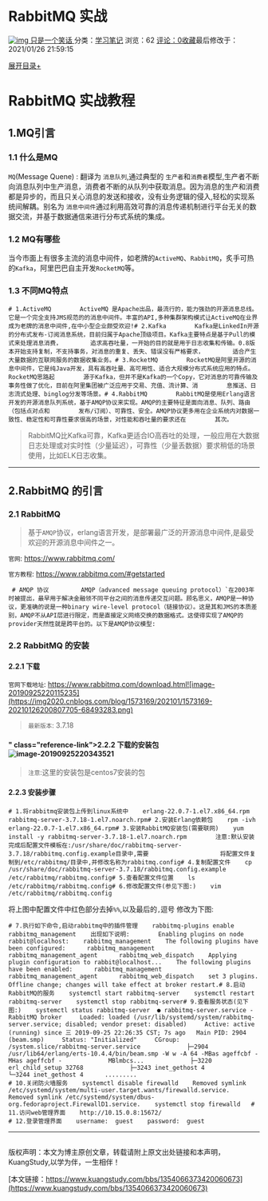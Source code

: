 # RabbitMQ 实战

[![img](https://thirdwx.qlogo.cn/mmopen/vi_32/DYAIOgq83erRW5T3BZtuAP9K5B9S36RFicyiccGsSSaRYtOxOjO0O6Q46Nt3P7wpwcIxQJpTNx8DoKOBtcV6kxKQ/132) 只是一个笑话 ](https://www.kuangstudy.com/user/7e7b74dede0740bb8a8aa1372ebae574)分类：[学习笔记](https://www.kuangstudy.com/bbs?cid=4) 浏览：62 [评论：0](https://www.kuangstudy.com/bbs/1354066373420060673#comments)[收藏](javascript:void(0);)最后修改于： 2021/01/26 21:59:15

[展开目录+](javascript:void(0);)

# RabbitMQ 实战教程

## 1.MQ引言

### 1.1 什么是MQ

`MQ`(Message Quene) : 翻译为 `消息队列`,通过典型的 `生产者`和`消费者`模型,生产者不断向消息队列中生产消息，消费者不断的从队列中获取消息。因为消息的生产和消费都是异步的，而且只关心消息的发送和接收，没有业务逻辑的侵入,轻松的实现系统间解耦。别名为 `消息中间件`通过利用高效可靠的消息传递机制进行平台无关的数据交流，并基于数据通信来进行分布式系统的集成。

### 1.2 MQ有哪些

当今市面上有很多主流的消息中间件，如老牌的`ActiveMQ`、`RabbitMQ`，炙手可热的`Kafka`，阿里巴巴自主开发`RocketMQ`等。

### 1.3 不同MQ特点

```
# 1.ActiveMQ        ActiveMQ 是Apache出品，最流行的，能力强劲的开源消息总线。它是一个完全支持JMS规范的的消息中间件。丰富的API,多种集群架构模式让ActiveMQ在业界成为老牌的消息中间件,在中小型企业颇受欢迎!# 2.Kafka        Kafka是LinkedIn开源的分布式发布-订阅消息系统，目前归属于Apache顶级项目。Kafka主要特点是基于Pull的模式来处理消息消费，        追求高吞吐量，一开始的目的就是用于日志收集和传输。0.8版本开始支持复制，不支持事务，对消息的重复、丢失、错误没有严格要求，        适合产生大量数据的互联网服务的数据收集业务。# 3.RocketMQ        RocketMQ是阿里开源的消息中间件，它是纯Java开发，具有高吞吐量、高可用性、适合大规模分布式系统应用的特点。RocketMQ思路起        源于Kafka，但并不是Kafka的一个Copy，它对消息的可靠传输及事务性做了优化，目前在阿里集团被广泛应用于交易、充值、流计算、消        息推送、日志流式处理、binglog分发等场景。# 4.RabbitMQ        RabbitMQ是使用Erlang语言开发的开源消息队列系统，基于AMQP协议来实现。AMQP的主要特征是面向消息、队列、路由（包括点对点和        发布/订阅）、可靠性、安全。AMQP协议更多用在企业系统内对数据一致性、稳定性和可靠性要求很高的场景，对性能和吞吐量的要求还在        其次。
```

> RabbitMQ比Kafka可靠，Kafka更适合IO高吞吐的处理，一般应用在大数据日志处理或对实时性（少量延迟），可靠性（少量丢数据）要求稍低的场景使用，比如ELK日志收集。

------

## 2.RabbitMQ 的引言

### 2.1 RabbitMQ

> 基于`AMQP`协议，erlang语言开发，是部署最广泛的开源消息中间件,是最受欢迎的开源消息中间件之一。

`官网`: https://www.rabbitmq.com/

`官方教程`: https://www.rabbitmq.com/#getstarted

```
 # AMQP 协议         AMQP（advanced message queuing protocol）`在2003年时被提出，最早用于解决金融领不同平台之间的消息传递交互问题。顾名思义，AMQP是一种协议，更准确的说是一种binary wire-level protocol（链接协议）。这是其和JMS的本质差别，AMQP不从API层进行限定，而是直接定义网络交换的数据格式。这使得实现了AMQP的provider天然性就是跨平台的。以下是AMQP协议模型:
```

### 2.2 RabbitMQ 的安装

#### 2.2.1 下载

`官网下载地址`: https://www.rabbitmq.com/download.html![image-20190925220115235](https://img2020.cnblogs.com/blog/1573169/202101/1573169-20210126200807705-68493283.png)

> `最新版本`: 3.7.18

#### " class="reference-link">2.2.2 下载的安装包![image-20190925220343521](https://img2020.cnblogs.com/blog/1573169/202101/1573169-20210126200807935-1859226761.png)

> `注意`:这里的安装包是centos7安装的包

#### 2.2.3 安装步骤

```
# 1.将rabbitmq安装包上传到linux系统中    erlang-22.0.7-1.el7.x86_64.rpm    rabbitmq-server-3.7.18-1.el7.noarch.rpm# 2.安装Erlang依赖包    rpm -ivh erlang-22.0.7-1.el7.x86_64.rpm# 3.安装RabbitMQ安装包(需要联网)    yum install -y rabbitmq-server-3.7.18-1.el7.noarch.rpm        注意:默认安装完成后配置文件模板在:/usr/share/doc/rabbitmq-server-3.7.18/rabbitmq.config.example目录中,需要                    将配置文件复制到/etc/rabbitmq/目录中,并修改名称为rabbitmq.config# 4.复制配置文件    cp /usr/share/doc/rabbitmq-server-3.7.18/rabbitmq.config.example /etc/rabbitmq/rabbitmq.config# 5.查看配置文件位置    ls /etc/rabbitmq/rabbitmq.config# 6.修改配置文件(参见下图:)    vim /etc/rabbitmq/rabbitmq.config
```

将上图中配置文件中红色部分去掉`%%`,以及最后的`,`逗号 修改为下图:

```
# 7.执行如下命令,启动rabbitmq中的插件管理    rabbitmq-plugins enable rabbitmq_management    出现如下说明:        Enabling plugins on node rabbit@localhost:    rabbitmq_management    The following plugins have been configured:      rabbitmq_management      rabbitmq_management_agent      rabbitmq_web_dispatch    Applying plugin configuration to rabbit@localhost...    The following plugins have been enabled:      rabbitmq_management      rabbitmq_management_agent      rabbitmq_web_dispatch    set 3 plugins.    Offline change; changes will take effect at broker restart.# 8.启动RabbitMQ的服务    systemctl start rabbitmq-server    systemctl restart rabbitmq-server    systemctl stop rabbitmq-server# 9.查看服务状态(见下图:)    systemctl status rabbitmq-server  ● rabbitmq-server.service - RabbitMQ broker     Loaded: loaded (/usr/lib/systemd/system/rabbitmq-server.service; disabled; vendor preset: disabled)     Active: active (running) since 三 2019-09-25 22:26:35 CST; 7s ago   Main PID: 2904 (beam.smp)     Status: "Initialized"     CGroup: /system.slice/rabbitmq-server.service             ├─2904 /usr/lib64/erlang/erts-10.4.4/bin/beam.smp -W w -A 64 -MBas ageffcbf -MHas ageffcbf -             MBlmbcs...             ├─3220 erl_child_setup 32768             ├─3243 inet_gethost 4             └─3244 inet_gethost 4      .........
# 10.关闭防火墙服务    systemctl disable firewalld    Removed symlink /etc/systemd/system/multi-user.target.wants/firewalld.service.    Removed symlink /etc/systemd/system/dbus-org.fedoraproject.FirewallD1.service.    systemctl stop firewalld   # 11.访问web管理界面    http://10.15.0.8:15672/
# 12.登录管理界面    username:  guest    password:  guest
```

------

## 

版权声明：本文为博主原创文章，转载请附上原文出处链接和本声明，KuangStudy,以学为伴，一生相伴！

[本文链接：https://www.kuangstudy.com/bbs/1354066373420060673](https://www.kuangstudy.com/bbs/1354066373420060673)